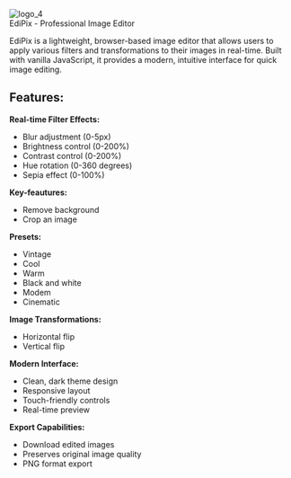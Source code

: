 ![logo_4](https://github.com/user-attachments/assets/bb57e39b-49fa-4040-806f-05b8c301d34a)
<br>
EdiPix - Professional Image Editor

EdiPix is a lightweight, browser-based image editor that allows users to apply various filters and transformations to their images in real-time. Built with vanilla JavaScript, it provides a modern, intuitive interface for quick image editing.

## Features: 
  **Real-time Filter Effects:**
  - Blur adjustment (0-5px)
  - Brightness control (0-200%)
  - Contrast control (0-200%)
  - Hue rotation (0-360 degrees)
  - Sepia effect (0-100%)
  
  **Key-feautures:**
  - Remove background
  - Crop an image

  **Presets:**
  - Vintage
  - Cool
  - Warm
  - Black and white
  - Modem
  - Cinematic

  **Image Transformations:**
  - Horizontal flip
  - Vertical flip

  **Modern Interface:**
  - Clean, dark theme design
  - Responsive layout
  - Touch-friendly controls
  - Real-time preview

  **Export Capabilities:**
  - Download edited images
  - Preserves original image quality
  - PNG format export
